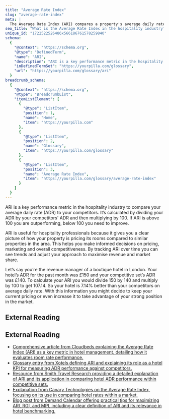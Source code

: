 ```yaml
---
title: "Average Rate Index"
slug: "average-rate-index"
meta: |
  The Average Rate Index (ARI) compares a property's average daily rate (ADR) to its competitive set. An ARI above 100 indicates a higher ADR than competitors.
seo_title: "What is the Average Rate Index in the hospitality industry?"
unique_id: "1722522526486x566186761578259840"
schema:
  {
    "@context": "https://schema.org",
    "@type": "DefinedTerm",
    "name": "ARI",
    "description": "ARI is a key performance metric in the hospitality industry that compares your average daily rate to your competitors by dividing your ADR by their ADR and multiplying by 100, indicating whether you are outperforming or need improvement.",
    "inDefinedTermSet": "https://yourpilla.com/glossary",
    "url": "https://yourpilla.com/glossary/ari"
  }
breadcrumb_schema:
  {
    "@context": "https://schema.org",
    "@type": "BreadcrumbList",
    "itemListElement": [
      {
        "@type": "ListItem",
        "position": 1,
        "name": "Home",
        "item": "https://yourpilla.com"
      },
      {
        "@type": "ListItem",
        "position": 2,
        "name": "Glossary",
        "item": "https://yourpilla.com/glossary"
      },
      {
        "@type": "ListItem",
        "position": 3,
        "name": "Average Rate Index",
        "item": "https://yourpilla.com/glossary/average-rate-index"
      }
    ]
  }
---
```


ARI is a key performance metric in the hospitality industry to compare your average daily rate (ADR) to your competitors. It’s calculated by dividing your ADR by your competitors' ADR and then multiplying by 100. If ARI is above 100 you are outperforming, below 100 you need to improve.

ARI is useful for hospitality professionals because it gives you a clear picture of how your property is pricing its rooms compared to similar properties in the area. This helps you make informed decisions on pricing, marketing and overall competitiveness. By tracking ARI over time you can see trends and adjust your approach to maximise revenue and market share.

Let’s say you’re the revenue manager of a boutique hotel in London. Your hotel’s ADR for the past month was £150 and your competitive set’s ADR was £140. To calculate your ARI you would divide 150 by 140 and multiply by 100 to get 107.14. So your hotel is 7.14% better than your competitors on average daily rate. With this information you might decide to keep your current pricing or even increase it to take advantage of your strong position in the market.

## External Reading



## External Reading

*   [Comprehensive article from Cloudbeds explaining the Average Rate Index (ARI) as a key metric in hotel management, detailing how it evaluates room rate performance.](https://www.cloudbeds.com/articles/average-rate-index/)
*   [Glossary entry from Xotels defining ARI and explaining its role as a hotel KPI for measuring ADR performance against competitors.](https://www.xotels.com/en/glossary/ari-average-rate-index)
*   [Resource from Smith Travel Research providing a detailed explanation of ARI and its application in comparing hotel ADR performance within competitive sets.](https://str.com/resourcesglossary/average-rate-index-ari)
*   [Explanation from Canary Technologies on the Average Rate Index, focusing on its use in comparing hotel rates within a market.](https://www.canarytechnologies.com/hotel-terminology/ari)
*   [Blog post from Demand Calendar offering practical tips for maximizing ARI, RGI, and MPI, including a clear definition of ARI and its relevance in hotel benchmarking.](https://www.demandcalendar.com/blog/hotel-benchmarking-practical-tips-for-maximizing-rgi-ari-and-mpi)
